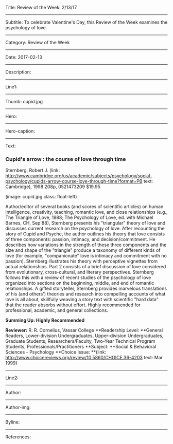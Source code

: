 Title: Review of the Week: 2/13/17

----

Subtitle: To celebrate Valentine's Day, this Review of the Week examines the psychology of love.

----

Category: Review of the Week

----

Date: 2017-02-13

----

Description: 

----

Line1: 

----

Thumb: cupid.jpg

----

Hero: 

----

Hero-caption: 

----

Text: 

### Cupid's arrow : the course of love through time

Sternberg, Robert J. (link: http://www.cambridge.org/us/academic/subjects/psychology/social-psychology/cupids-arrow-course-love-through-time?format=PB text: Cambridge), 1998
208p, 0521473209 $19.95

</p> 
(image: cupid.jpg class: float-left) 
</p>

Author/editor of several books (and scores of scientific articles) on human intelligence, creativity, teaching, romantic love, and close relationships (e.g., The Triangle of Love, 1988; The Psychology of Love, ed. with Michael Barnes, CH, Sep'88), Sternberg presents his "triangular" theory of love and discusses current research on the psychology of love. After recounting the story of Cupid and Psyche, the author outlines his theory that love consists of three components: passion, intimacy, and decision/commitment. He describes how variations in the strength of these three components and the size and shape of the "triangle" produce a taxonomy of different kinds of love (for example, "companionate" love is intimacy and commitment with no passion). Sternberg illustrates his theory with perceptive vignettes from actual relationships. Part 2 consists of a brief discussion of love considered from evolutionary, cross-cultural, and literary perspectives. Sternberg follows this with a review of recent studies of the psychology of love organized into sections on the beginning, middle, and end of romantic relationships. A gifted storyteller, Sternberg provides marvelous translations of his (and others') theories and research into compelling accounts of what love is all about, skillfully weaving a story text with scientific "hard data" that the reader absorbs without effort. Highly recommended for professional, academic, and general collections.

**Summing Up: Highly Recommended**

**Reviewer:** R. R. Cornelius, Vassar College
**Readership Level: **General Readers, Lower-division Undergraduates, Upper-division Undergraduates, Graduate Students, Researchers/Faculty, Two-Year Technical Program Students, Professionals/Practitioners
**Subject: **Social & Behavioral Sciences - Psychology
**Choice Issue: **(link: http://www.choicereviews.org/review/10.5860/CHOICE.36-4203 text: Mar 1999)

----

Line2: 

----

Author: 

----

Author-img: 

----

Byline: 

----

References: 